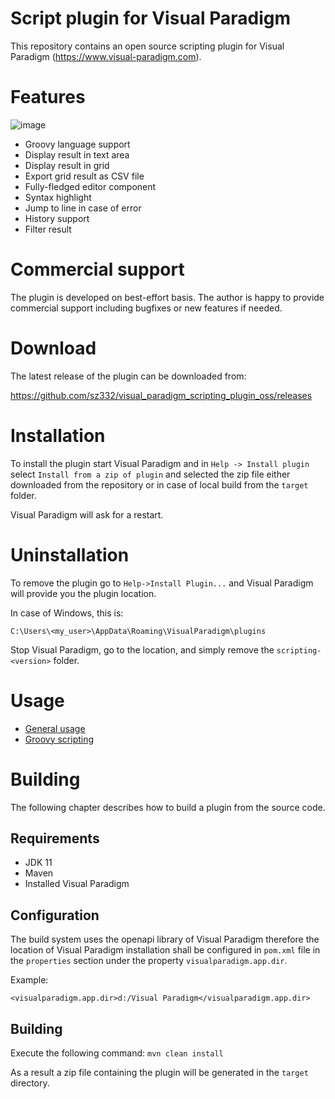 # Script plugin for Visual Paradigm

This repository contains an open source scripting plugin for Visual Paradigm (https://www.visual-paradigm.com).

# Features

![image](https://user-images.githubusercontent.com/8182138/146509410-f6ea8cf3-055f-42e8-8e0f-e862e79c187a.png)

* Groovy language support
* Display result in text area
* Display result in grid
* Export grid result as CSV file
* Fully-fledged editor component
* Syntax highlight
* Jump to line in case of error
* History support
* Filter result

# Commercial support

The plugin is developed on best-effort basis. The author is happy to provide commercial support including bugfixes or
new features if needed.

# Download

The latest release of the plugin can be downloaded from:

https://github.com/sz332/visual_paradigm_scripting_plugin_oss/releases

# Installation

To install the plugin start Visual Paradigm and in `Help -> Install plugin`
select `Install from a zip of plugin` and selected the zip file either downloaded from the repository or in case of
local build from the `target`
folder.

Visual Paradigm will ask for a restart.

# Uninstallation

To remove the plugin go to `Help->Install Plugin...` and Visual Paradigm will provide you the plugin location.

In case of Windows, this is:

`C:\Users\<my_user>\AppData\Roaming\VisualParadigm\plugins`

Stop Visual Paradigm, go to the location, and simply remove the `scripting-<version>` folder.

# Usage

* [General usage](docs/general.md)
* [Groovy scripting](docs/groovy.md)

# Building

The following chapter describes how to build a plugin from the source code.

## Requirements

* JDK 11
* Maven
* Installed Visual Paradigm

## Configuration

The build system uses the openapi library of Visual Paradigm therefore the location of Visual Paradigm installation
shall be configured in `pom.xml` file in the `properties` section under the property `visualparadigm.app.dir`.

Example:

`<visualparadigm.app.dir>d:/Visual Paradigm</visualparadigm.app.dir>`

## Building

Execute the following command: `mvn clean install`

As a result a zip file containing the plugin will be generated in the `target` directory.

